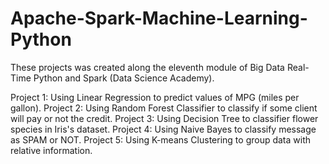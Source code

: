 # Apache-Spark-Machine-Learning-Python
These projects was created along the eleventh module of Big Data Real-Time Python and Spark  (Data Science Academy).

Project 1: Using Linear Regression to predict values of MPG (miles per gallon).
Project 2: Using Random Forest Classifier to classify if some client will pay or not the credit.
Project 3: Using Decision Tree to classifier flower species in Iris's dataset.
Project 4: Using Naive Bayes to classify message as SPAM or NOT.
Project 5: Using K-means Clustering to group data with relative information.
